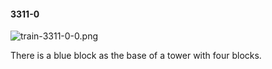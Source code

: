 #### 3311-0
![train-3311-0-0.png](https://github.com/lil-lab/nlvr/raw/master/nlvr/train/images/4/train-3311-0-0.png "train-3311-0-0.png")

There is a blue block as the base of a tower with four blocks.